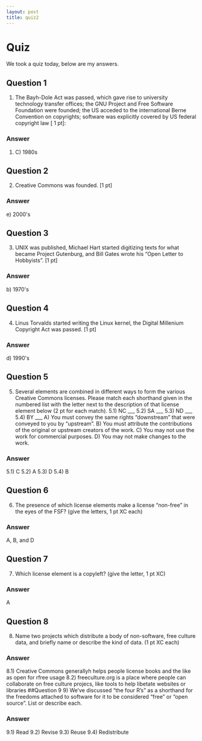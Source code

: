 ```yaml
---
layout: post
title: quiz2
---
```

# Quiz
We took a quiz today, below are my answers.

## Question 1
1) The Bayh-Dole Act was passed, which gave rise to university technology transfer offices; the GNU Project and Free Software Foundation were founded; the US acceded to the international Berne Convention on copyrights; software was explicitly covered by US federal copyright law [ 1 pt]:
### Answer
1. C) 1980s
## Question 2
2) Creative Commons was founded. [1 pt]
### Answer
e) 2000's
## Question 3
3) UNIX was published, Michael Hart started digitizing texts for what became Project Gutenburg, and Bill Gates wrote his “Open Letter to Hobbyists”. [1 pt]
### Answer
b) 1970's
## Question 4
4) Linus Torvalds started writing the Linux kernel, the Digital Millenium Copyright Act was passed. [1 pt]
### Answer
d) 1990's
## Question 5
5) Several elements are combined in different ways to form the various Creative Commons licenses.
Please match each shorthand given in the numbered list with the letter next to the description of that license element below (2 pt for each match).
5.1) NC \_\_\_
5.2) SA \_\_\_
5.3) ND \_\_\_
5.4) BY \_\_\_
A) You must convey the same rights “downstream” that were conveyed to you by “upstream”.
B) You must attribute the contributions of the original or upstream creators of the work.
C) You may not use the work for commercial purposes.
D) You may not make changes to the work.
### Answer
5.1) C
5.2) A 
5.3) D 
5.4) B
## Question 6
6) The presence of which license elements make a license “non-free” in the eyes of the FSF? (give the letters, 1 pt XC each)
### Answer
A, B, and D
## Question 7
7)  Which license element is a copyleft? (give the letter, 1 pt XC)
### Answer
A
## Question 8
8)  Name two projects which distribute a body of non-software, free culture data, and briefly name or describe the kind of data. (1 pt XC each)
### Answer
8.1) Creative Commons generallyh helps people license books and the like as open for rfree usage
8.2) freeculture.org is a place where people can collaborate on free culture projecs, like tools to help libetate websites or libraries
##Question 9
9) We’ve discussed “the four R’s” as a shorthand for the freedoms
attached to software for it to be considered “free” or “open source”. List or describe each.
### Answer
9.1) Read
9.2) Revise
9.3) Reuse
9.4) Redistribute